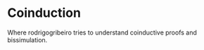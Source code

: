 Coinduction
========

Where rodrigogribeiro tries to understand coinductive proofs and bissimulation.
